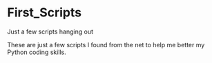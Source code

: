 First_Scripts
=============

Just a few scripts hanging out


These are just a few scripts I found from the net to help me better my Python coding skills. 
